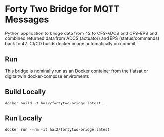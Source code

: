# Forty Two Bridge for MQTT Messages

Python application to bridge data from 42 to CFS-ADCS and CFS-EPS and combined returned data from ADCS (actuator) and EPS (status/commands) back to 42.
CI/CD builds docker image automatically on commit.

## Run
This bridge is nominally run as an Docker container from the flatsat or digitaltwin docker-compose enviroments

## Build Locally
```shell
docker build -t has2/fortytwo-bridge:latest .
```

## Run Locally
```shell
docker run --rm -it has2/fortytwo-bridge:latest
```
